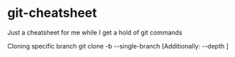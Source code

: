 # git-cheatsheet
Just a cheatsheet for me while I get a hold of git commands

Cloning specific branch
git clone -b <branch> --single-branch <url> [Additionally: --depth <number of commits>]
